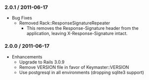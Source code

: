 ### 2.0.1 / 2011-06-17

* Bug Fixes
  * Removed Rack::ResponseSignatureRepeater
    * This removes the Response-Signature header from the application, leaving X-Response-Signature intact.

### 2.0.0 / 2011-06-17

* Enhancements
  * Upgrade to Rails 3.0.9
  * Remove VERSION file in favor of Keymaster::VERSION
  * Use postgresql in all environments (dropping sqlite3 support)
